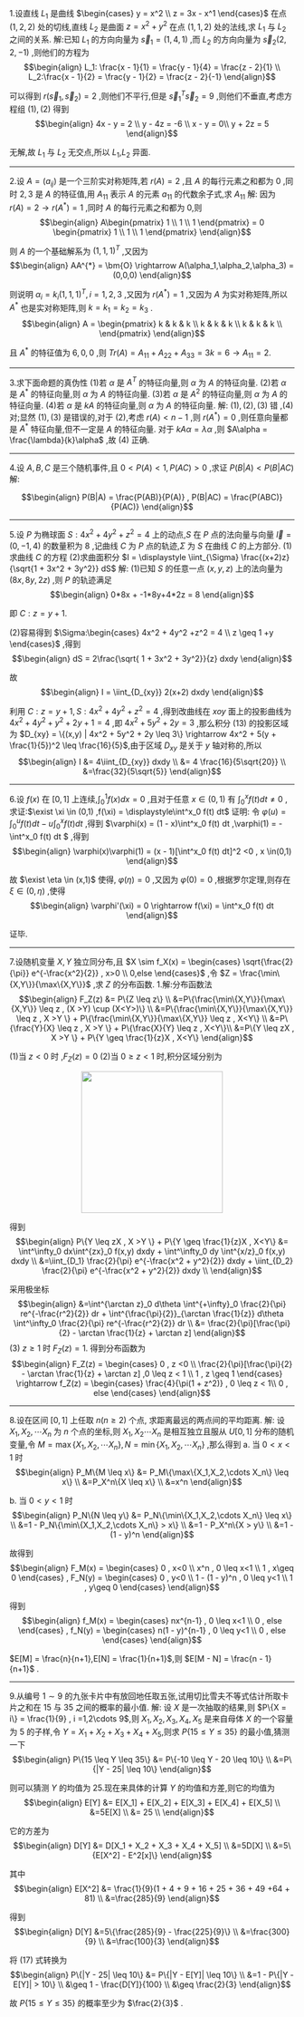 1.设直线 $L_1$ 是曲线 $\begin{cases}
    y = x^2 \\
    z = 3x - x^1
\end{cases}$ 在点 $(1,2,2)$ 处的切线,直线 $L_2$ 是曲面 $z = x^2 + y^2$ 在点 $(1,1,2)$ 处的法线,求 $L_1$ 与 $L_2$ 之间的关系.
解:已知 $L_1$ 的方向向量为 $\vec{s}_1 = (1,4,1)$ ,而 $L_2$ 的方向向量为 $\vec{s}_2(2,2,-1)$ ,则他们的方程为
$$\begin{align}
    L_1: \frac{x - 1}{1} = \frac{y - 1}{4} = \frac{z - 2}{1} \\
    L_2:\frac{x - 1}{2} = \frac{y - 1}{2} = \frac{z - 2}{-1}
\end{align}$$

可以得到 $r(\vec{s}_1,\vec{s}_2) = 2$ ,则他们不平行,但是 $\vec{s}_1^T\vec{s}_2 = 9$ ,则他们不垂直,考虑方程组 $(1),(2)$ 得到
$$\begin{align}
    4x - y = 2 \\
    y - 4z = -6 \\
    x - y = 0\\
    y + 2z = 5
\end{align}$$

无解,故 $L_1$ 与 $L_2$ 无交点,所以 $L_1$,$L_2$ 异面.


---
2.设 $A = (a_{ij})$ 是一个三阶实对称矩阵,若 $r(A) = 2$ ,且 $A$ 的每行元素之和都为 $0$ ,同时 $2,3$ 是 $A$ 的特征值,用 $A_{11}$ 表示 $A$ 的元素 $a_{11}$ 的代数余子式,求 $A_{11}$
解:
因为 $r(A) = 2 \rightarrow r(A^{*}) = 1$ ,同时 $A$ 的每行元素之和都为 $0$,则
$$\begin{align}
    A\begin{pmatrix}
        1 \\ 1 \\ 1
    \end{pmatrix} = 0 \begin{pmatrix}
        1 \\ 1 \\ 1
    \end{pmatrix}
\end{align}$$

则 $A$ 的一个基础解系为 $(1,1,1)^T$ ,又因为
$$\begin{align}
    AA^{*} = \bm{O} \rightarrow A(\alpha_1,\alpha_2,\alpha_3) = (0,0,0) 
\end{align}$$

则说明 $\alpha_i = k_i(1,1,1)^T , i=1,2,3$ ,又因为 $r(A^{*}) = 1$ ,又因为 $A$ 为实对称矩阵,所以 $A^{*}$ 也是实对称矩阵,则 $k = k_1 = k_2 = k_3$ .
$$\begin{align}
    A = \begin{pmatrix}
        k & k & k \\
        k & k & k \\
        k & k & k \\
    \end{pmatrix}
\end{align}$$ 

且 $A^{*}$ 的特征值为 $6,0,0$ ,则 $Tr(A) =A_{11} + A_{22} + A_{33} = 3k = 6  \rightarrow A_{11} = 2$.


---
3.求下面命题的真伪性
(1)若 $\alpha$ 是 $A^T$ 的特征向量,则 $\alpha$ 为 $A$ 的特征向量.
(2)若 $\alpha$ 是 $A^{*}$ 的特征向量,则 $\alpha$ 为 $A$ 的特征向量.
(3)若 $\alpha$ 是 $A^{2}$ 的特征向量,则 $\alpha$ 为 $A$ 的特征向量.
(4)若 $\alpha$ 是 $kA$ 的特征向量,则 $\alpha$ 为 $A$ 的特征向量.
解: $(1),(2),(3)$ 错 ,$(4)$ 对;显然 $(1),(3)$ 是错误的,对于 $(2)$,考虑 $r(A) < n  - 1$ ,则 $r(A^{*}) = 0$ ,则任意向量都是 $A^{*}$ 特征向量,但不一定是 $A$ 的特征向量.
对于 $kA\alpha = \lambda \alpha$ ,则 $A\alpha = \frac{\lambda}{k}\alpha$ ,故 $(4)$ 正确.



---
4.设 $A,B,C$ 是三个随机事件,且 $0<P(A)<1,P(AC)>0$ ,求证 $P(B|A) <P(B|AC)$
解:

$$\begin{align}
    P(B|A) = \frac{P(AB)}{P(A)} , P(B|AC) = \frac{P(ABC)}{P(AC)}
\end{align}$$









---
5.设 $P$ 为椭球面 $S:4x^2 + 4y^2 +z^2 = 4$ 上的动点,$S$ 在 $P$ 点的法向量与向量 $\vec{l} = (0,-1,4)$ 的数量积为 $8$ ,记曲线 $C$ 为 $P$ 点的轨迹,$\Sigma$ 为 $S$ 在曲线 $C$ 的上方部分.
(1)求曲线 $C$ 的方程
(2)求曲面积分 $I = \displaystyle \iint_{\Sigma} \frac{(x+2)z}{\sqrt{1 + 3x^2 + 3y^2}} dS$
解:
(1)已知 $S$ 的任意一点 $(x,y,z)$ 上的法向量为 $(8x,8y,2z)$ ,则 $P$ 的轨迹满足
$$\begin{align}
     0*8x + -1*8y+4*2z =  8 
\end{align}$$

即 $C:z = y + 1$.

(2)容易得到 $\Sigma:\begin{cases}
    4x^2 + 4y^2 +z^2 = 4 \\
    z \geq 1 +y
\end{cases}$ ,得到
$$\begin{align}
    dS = 2\frac{\sqrt{ 1 + 3x^2 + 3y^2}}{z} dxdy
\end{align}$$

故
$$\begin{align}
    I = \iint_{D_{xy}} 2(x+2) dxdy
\end{align}$$


利用 $C:z = y + 1 , S:4x^2 + 4y^2 +z^2 = 4$ ,得到改曲线在 $xoy$ 面上的投影曲线为 $4x^2 + 4y^2 + y^2 + 2y + 1 = 4$ ,即 $4x^2 + 5y^2 + 2y = 3$ ,那么积分 $(13)$ 的投影区域为 $D_{xy} = \{(x,y) | 4x^2 + 5y^2 + 2y \leq 3\} \rightarrow 4x^2 + 5(y + \frac{1}{5})^2 \leq \frac{16}{5}$,由于区域 $D_{xy}$ 是关于 $y$ 轴对称的,所以
$$\begin{align}
    I &= 4\iint_{D_{xy}} dxdy \\
    &= 4 \frac{16}{5\sqrt{20}} \\
    &=\frac{32}{5\sqrt{5}}
\end{align}$$

---
6.设 $f(x)$ 在 $[0,1]$ 上连续,$\int^1_0 f(x) dx = 0$ ,且对于任意 $x \in(0,1)$ 有 $\displaystyle\int^x_0 f(t) dt \not ={0}$ ,求证:$\exist \xi \in (0,1) ,f(\xi) = \displaystyle\int^x_0 f(t) dt$
证明:
令 $\varphi(u) = \displaystyle \int^u_0 f(t) dt - u \int^x_0 f(t) dt$ ,得到 $\varphi(x) = (1 - x)\int^x_0 f(t) dt ,\varphi(1) =  - \int^x_0 f(t) dt $ ,得到
$$\begin{align}
  \varphi(x)\varphi(1) =   (x - 1)[\int^x_0 f(t) dt]^2 <0 , x \in(0,1)
\end{align}$$

故 $\exist \eta \in (x,1)$ 使得, $\varphi (\eta) = 0$ ,又因为 $\varphi(0) = 0$ ,根据罗尔定理,则存在 $\xi \in(0,\eta)$ ,使得
$$\begin{align}
    \varphi'(\xi) = 0 \rightarrow f(\xi) = \int^x_0 f(t) dt
\end{align}$$

证毕.

---
7.设随机变量 $X,Y$ 独立同分布,且 $X \sim f_X(x) = \begin{cases}
    \sqrt{\frac{2}{\pi}} e^{-\frac{x^2}{2}} , x>0 \\
    0,else
\end{cases}$ ,令 $Z = \frac{\min\{X,Y\}}{\max\{X,Y\}}$ ,求 $Z$ 的分布函数.
1.解:分布函数法
$$\begin{align}
    F_Z(z) &=  P\{Z \leq z\} \\
    &=P\{\frac{\min\{X,Y\}}{\max\{X,Y\}} \leq z , (X >Y) \cup (X<Y>)\} \\
    &=P\{\frac{\min\{X,Y\}}{\max\{X,Y\}} \leq z , X >Y \} + P\{\frac{\min\{X,Y\}}{\max\{X,Y\}} \leq z ,  X<Y\} \\ 
    &=P\{\frac{Y}{X} \leq z , X >Y \} + P\{\frac{X}{Y} \leq z ,  X<Y\}\\
    &=P\{Y \leq zX , X >Y \} + P\{Y \geq \frac{1}{z}X ,  X<Y\}
\end{align}$$

(1)当 $z<0$ 时 ,$F_Z(z) = 0$
(2)当 $0 \geq z<1$ 时,积分区域分别为

<center>
<img src="../image/3.png" width = 250>
</center>

得到
$$\begin{align}
    P\{Y \leq zX , X >Y \} + P\{Y \geq \frac{1}{z}X ,  X<Y\} &= \int^\infty_0 dx\int^{zx}_0 f(x,y) dxdy + \int^\infty_0 dy \int^{x/z}_0 f(x,y) dxdy  \\
    &=\iint_{D_1} \frac{2}{\pi} e^{-\frac{x^2 + y^2}{2}} dxdy + \iint_{D_2} \frac{2}{\pi} e^{-\frac{x^2 + y^2}{2}} dxdy \\
\end{align}$$

采用极坐标
$$\begin{align}
    &=\int^{\arctan z}_0 d\theta \int^{+\infty}_0 \frac{2}{\pi} re^{-\frac{r^2}{2}} dr + \int^{\frac{\pi}{2}}_{\arctan \frac{1}{z}} d\theta \int^\infty_0 \frac{2}{\pi} re^{-\frac{r^2}{2}} dr \\
    &= \frac{2}{\pi}[\frac{\pi}{2} - \arctan \frac{1}{z} + \arctan z]
\end{align}$$
(3) $z \geq 1$ 时 $F_Z(z) = 1$.
得到分布函数为
$$\begin{align}
    F_Z(z) = \begin{cases}
        0 , z <0  \\
        \frac{2}{\pi}[\frac{\pi}{2} - \arctan \frac{1}{z} + \arctan z] ,0 \leq z < 1 \\
        1 , z \geq 1 
    \end{cases} \rightarrow f_Z(z) = \begin{cases}
        \frac{4}{\pi(1 + z^2)} , 0 \leq z < 1\\
        0 , else
    \end{cases}
\end{align}$$



---
8.设在区间 $[0,1]$ 上任取 $n(n \geq 2)$ 个点, 求距离最远的两点间的平均距离.
解:
设 $X_1,X_2,\cdots X_n$ 为 $n$ 个点的坐标,则 $X_1,X_2\cdots X_n$ 是相互独立且服从 $U[0,1]$ 分布的随机变量,令 $M = \max\{X_1,X_2,\cdots X_n\} , N = \min\{X_1,X_2,\cdots X_n\}$ ,那么得到
a. 当 $0<x<1$ 时
$$\begin{align}
    P_M\{M \leq x\} &= P_M\{\max\{X_1,X_2,\cdots X_n\} \leq x\} \\
    &=P_X^n\{X \leq x\} \\
    &=x^n
\end{align}$$
 
b. 当 $0<y<1$ 时
$$\begin{align}
    P_N\{N \leq y\} &= P_N\{\min\{X_1,X_2,\cdots X_n\} \leq x\} \\
    &=1 - P_N\{\min\{X_1,X_2,\cdots X_n\} > x\} \\
    &=1 - P_X^n\{X > y\} \\
    &=1 - (1 - y)^n
\end{align}$$

故得到
$$\begin{align}
    F_M(x) = \begin{cases}
        0 , x<0 \\
        x^n , 0 \leq x<1 \\
        1 , x\geq 0
    \end{cases} , F_N(y) = \begin{cases}
        0 , y<0 \\
        1 - (1 - y)^n , 0 \leq y<1 \\
        1 , y\geq 0
    \end{cases}
\end{align}$$

得到
$$\begin{align}
    f_M(x) = \begin{cases}
        nx^{n-1} , 0 \leq x<1 \\
        0 , else
    \end{cases} , f_N(y) = \begin{cases}
        n(1 - y)^{n-1} , 0 \leq y<1 \\
        0 , else
    \end{cases}
\end{align}$$

$E[M] = \frac{n}{n+1},E[N] = \frac{1}{n+1}$,则 $E[M - N] = \frac{n - 1}{n+1}$ .


---
9.从编号 $1 \sim 9$ 的九张卡片中有放回地任取五张,试用切比雪夫不等式估计所取卡片之和在 $15$ 与 $35$ 之间的概率的最小值.
解:
设 $X$ 是一次抽取的结果,则 $P\{X = i\} = \frac{1}{9} , i =1,2\cdots 9$,则 $X_1,X_2,X_3,X_4,X_5$ 是来自母体 $X$ 的一个容量为 $5$ 的子样,令 $Y = X_1 + X_2 + X_3 + X_4 + X_5$,则求 $P\{15 \leq Y \leq 35 \}$ 的最小值,猜测一下
$$\begin{align}
    P\{15 \leq Y \leq 35\} &= P\{-10 \leq Y - 20 \leq 10\} \\
    &=P\{|Y - 25| \leq 10\}
\end{align}$$

则可以猜测 $Y$ 的均值为 $25$.现在来具体的计算 $Y$ 的均值和方差,则它的均值为
$$\begin{align}
    E[Y] &= E[X_1] + E[X_2] + E[X_3] + E[X_4] + E[X_5] \\
        &=5E[X] \\
        &= 25 \\
\end{align}$$

它的方差为
$$\begin{align}
    D[Y] &= D[X_1 + X_2 + X_3 + X_4 + X_5] \\
    &=5D[X] \\
    &=5\{E[X^2] - E^2[x]\} 
\end{align}$$

其中
$$\begin{align}
    E[X^2] &= \frac{1}{9}(1 + 4 + 9 + 16 + 25 + 36 + 49 +64 + 81) \\
    &=\frac{285}{9} 
\end{align}$$

得到
$$\begin{align}
    D[Y] &=5\{\frac{285}{9} - \frac{225}{9}\} \\
    &=\frac{300}{9} \\
    &=\frac{100}{3}
\end{align}$$

将 $(17)$ 式转换为
$$\begin{align}
    P\{|Y - 25| \leq 10\} &= P\{|Y - E[Y]| \leq 10\} \\
    &=1 - P\{|Y - E[Y]| > 10\} \\
    &\geq 1 - \frac{D[Y]}{100} \\
    &\geq \frac{2}{3} 
\end{align}$$

故 $P\{15 \leq Y \leq 35\}$ 的概率至少为 $\frac{2}{3}$ .
